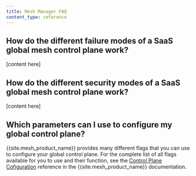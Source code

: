```yaml
---
title: Mesh Manager FAQ
content_type: reference
---
```


## How do the different failure modes of a SaaS global mesh control plane work?

[content here]

## How do the different security modes of a SaaS global mesh control plane work?

[content here]

## Which parameters can I use to configure my global control plane?

{{site.mesh_product_name}} provides many different flags that you can use to configure your global control plane. For the complete list of all flags available for you to use and their function, see the [Control Plane Cofiguration](/mesh/latest/generated/kuma-cp/) reference in the {{site.mesh_product_name}} documentation.